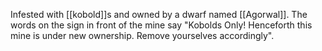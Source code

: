 Infested with [[kobold]]s and owned by a dwarf named [[Agorwal]]. The words on the sign in front of the mine say "Kobolds Only! Henceforth this mine is under new ownership. Remove yourselves accordingly".